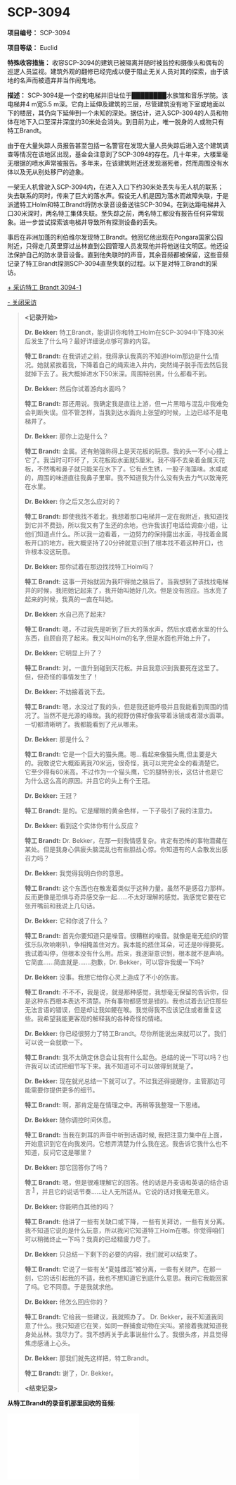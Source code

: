 # SCP-3094
                        


**项目编号：** SCP-3094

**项目等级：** Euclid

**特殊收容措施：** 收容SCP-3094的建筑已被隔离并随时被监控和摄像头和偶有的巡逻人员监视。建筑外观的翻修已经完成以便于阻止无关人员对其的探索，由于该地的名声而被遗弃并当作闹鬼地。

**描述：** SCP-3094是一个空的电梯井旧址位于████████水族馆和音乐学院。该电梯井4 m宽5.5 m深。它向上延伸及建筑的三层，尽管建筑没有地下室或地面以下的楼层，其仍向下延伸到一个未知的深处。据估计，进入SCP-3094的人员和物体在地下入口至深井深度约30米处会消失。到目前为止，唯一脱身的人或物只有特工Brandt。

由于在大量失踪人员报告甚至包括一名警官在发现大量人员失踪后进入这个建筑调查等情况在该地区出现，基金会注意到了SCP-3094的存在。几十年来，大楼里毫无根据的喷水声常被报告。多年来，在该建筑附近还发现溺死者，然而周围没有水体以及无从别处移尸的迹象。

一架无人机曾驶入SCP-3094内，在进入入口下约30米处丢失与无人机的联系；失去联系的同时，传来了巨大的落水声。假设无人机是因为落水而故障失联，于是派遣特工Holm和特工Brandt将防水录音设备送往SCP-3094。在到达距电梯井入口30米深时，两名特工集体失联。至失踪之前，两名特工都没有报告任何异常现象。进一步尝试探索该电梯井导致所有探测设备的丢失。

事后在非洲加蓬的利伯维尔发现特工Brandt。他回忆他出现在Pongara国家公园附近，只得走几英里穿过丛林直到公园管理人员发现他并将他送往文明区。他还设法保护自己的防水录音设备。直到他失联时的声音，其余音频都被保留，这些音频记录了特工Brandt探测SCP-3094直至失联的过程。以下是对特工Brandt的采访。


<a shape='rect' class='collapsible-block-link' href='javascript:;'>+&#160;&#37319;&#35775;&#29305;&#24037;&#160;Brandt&#160;3094-1</a>

<a shape='rect' class='collapsible-block-link' href='javascript:;'>-&#160;&#20851;&#38381;&#37319;&#35775;</a>


> **<记录开始>** 
> 
> **Dr. Bekker:**  特工Brandt，能讲讲你和特工Holm在SCP-3094中下降30米后发生了什么吗？最好详细说点够可靠的内容。
> 
> **特工 Brandt:**  在我讲述之前，我得承认我真的不知道Holm那边是什么情况。她就紧挨着我，下降着自己的绳索进入井内，突然绳子脱手而去然后我就掉下去了。我大概掉进水下50米深。周围特别黑，什么都看不到。
> 
> **Dr. Bekker:**  然后你试着游向水面吗？
> 
> **特工 Brandt:**  那还用说。我确定我是直往上游，但一片黑暗与混乱中我难免会判断失误。但不管怎样，当我到达水面向上张望的时候，上边已经不是电梯井了。
> 
> **Dr. Bekker:**  那你上边是什么？
> 
> **特工 Brandt:**  金属。还有勉强称得上是天花板的玩意。我的头一不小心撞上它了。我当时可吓坏了，天花板距水面就5厘米。我不得不去亲着金属天花板，不然嘴和鼻子就只能呆在水下了。它有点生锈，一股子海藻味。水咸咸的，周围的味道直往我鼻子里窜。我不知道我为什么没有失去力气以致淹死在水里。
> 
> **Dr. Bekker:**  你之后又怎么应对的？
> 
> **特工 Brandt:**  即使我找不着北，我想着那口电梯井一定在我附近，我知道找到它并不费劲，所以我又有了生还的余地，也许我该打电话给调查小组，让他们知道点什么。所以我一边看着，一边努力的保持露出水面，寻找着金属板开口的地方。我大概坚持了20分钟就意识到了根本找不着这种开口，也许根本没这玩意。
> 
> **Dr. Bekker:**  那你试着在那边找找特工Holm吗？
> 
> **特工 Brandt:**  这事一开始就因为我吓得抛之脑后了。当我想到了该找找电梯井的时候，我把她记起来了，我开始叫她好几次。但是没有回应。当水亮了起来的时候，我真的一直在叫她。
> 
> **Dr. Bekker:**  水自己亮了起来?
> 
> **特工 Brandt:**  嗯，不过我先是听到了巨大的落水声。然后水或者水里的什么东西，自顾自亮了起来。我又叫Holm的名字,但是水面也开始上升了。
> 
> **Dr. Bekker:**  它明显上升了？
> 
> **特工 Brandt:**  对。一直升到碰到天花板。并且我意识到我要死在这里了。但，但奇怪的事情发生了！
> 
> **Dr. Bekker:**  不妨接着说下去。
> 
> **特工 Brandt:**  嗯，水没过了我的头，但是我还能呼吸并且我能看到周围的情况了。当然不是光源的缘故。我的视野仿佛好像我带着泳镜或者潜水面罩。一切都清晰明了。我都能看到了光从哪来。
> 
> **Dr. Bekker:**  那是什么？
> 
> **特工 Brandt:**  它是一个巨大的猫头鹰。嗯…看起来像猫头鹰,但主要是大的。我敢说它大概距离我70米远，很奇怪，我可以完完全全的看清楚它。它至少得有60米高。不过作为一个猫头鹰，它的腿特别长，这估计也是它为什么这么高的原因。并且它的头上有个王冠。
> 
> **Dr. Bekker:**  王冠？
> 
> **特工 Brandt:**  是的。它是耀眼的黄金色样，一下子吸引了我的注意力。
> 
> **Dr. Bekker:**  看到这个实体你有什么反应？
> 
> **特工 Brandt:**  Dr. Bekker，在那一刻我情感复杂。肯定有恐怖的事物潜藏在某处。但是我身心俱疲头脑混乱也有些胆战心惊。你知道有的人会散发出感召力吗？
> 
> **Dr. Bekker:**  我觉得我明白你的意思。
> 
> **特工 Brandt:**  这个东西也在散发着类似于这种力量。虽然不是感召力那样。反而更像是恐惧与奇异感交杂一起……不太好理解的感觉。我感觉它要在它张开嘴前和我说上几句话。
> 
> **Dr. Bekker:**  它和你说了什么？
> 
> **特工 Brandt:**  首先你要知道只是噪音。很糟糕的噪音。就像是毫无组织的管弦乐队吹响喇叭，争相掩盖住对方。我本能的捂住耳朵，可还是吵得要死。 我试着叫停，但根本没有什么用。后来，我逐渐意识到，根本就不是声响。它简直……简直就是…….抱歉，Dr. Bekker，可以容许我缓一下吗?
> 
> **Dr. Bekker:**  没事。我想它给你心灵上造成了不小的伤害。
> 
> **特工 Brandt:**  不不不，我是说，就是那种感觉，我想毫无保留的告诉你，但是这种东西根本表达不清楚。所有事物都感觉是错的。我也试着去记住那些无法言语的错误，但是却让我如鲠在喉。我觉得我不应该记住或者重复这些。我希望我能更客观的解释我的各种奇怪的情绪。
> 
> **Dr. Bekker:**  你已经很努力了特工Brandt。尽你所能说出来就可以了。我们可以说一会就歇一下。
> 
> **特工 Brandt:**  我不太确定休息会让我有什么起色。总结的说一下可以吗？也许我可以试试把细节写下来。我不知道可不可以做得到就是了。
> 
> **Dr. Bekker:**  现在就光总结一下就可以了。不过我还得提醒你，主管那边可能需要你提供更多的细节。
> 
> **特工 Brandt:**  啊，那肯定是在情理之中。再稍等我整理一下思绪。
> 
> **Dr. Bekker:**  随你调控时间休息。
> 
> **特工 Brandt:**  当我在刺耳的声音中听到话语时候, 我把注意力集中在上面，开始意识到它在向我发问。它想弄清楚为什么我在这。我告诉它我什么也不知道，反问它这是哪里？
> 
> **Dr. Bekker:**  那它回答你了吗？
> 
> **特工 Brandt:**  嗯，但是很难理解它的回答。他的话是丹麦语和英语的结合语言<sup class='footnoteref'>
 <a shape='rect' class='footnoteref' id='footnoteref-1' href='javascript:;' onclick='WIKIDOT.page.utils.scrollToReference(&apos;footnote-1&apos;)'>1</a>
</sup>，并且它的说话节奏……让人无所适从。它说的话对我毫无意义。
> 
> **Dr. Bekker:**  你能明白其他的吗？
> 
> **特工 Brandt:**  他讲了一些有关缺口或下降，一些有关拜访，一些有关分离。我不知道它说的是什么玩意，所以我问它知道特工Holm在哪。你觉得咱们可以稍微终止一下吗？我真的已经精疲力尽了。
> 
> **Dr. Bekker:**  只总结一下剩下的必要的内容，我们就可以结束了。
> 
> **特工 Brandt:**  它说了一些有关“夏娃雌蕊”被分离，一些有关财产。在那一刻，它的话引起我的不适，我也不想知道它到底什么意思。我问它我能回家了吗。它不同意。于是我就求他。
> 
> **Dr. Bekker:**  他怎么回应你的？
> 
> **特工 Brandt:**  它给我一些建议，我就照办了。 Dr. Bekker，我不知道我同意了什么。我只知道它在笑，如同一群捕食动物在尖叫。紧接着我就知道我身处丛林。我尽力了。我不想再关于此事说些什么了。我很头疼，并且觉得焦虑感涌上心头。
> 
> **Dr. Bekker:**  那我们就先这样把，特工Brandt。
> 
> **特工 Brandt:**  谢了，Dr. Bekker。
> 
> **<结束记录>** 
> 




**从特工Brandt的录音机那里回收的音频:** 

<iframe frameborder='0' scrolling='auto' class='html-block-iframe' src='/scp-3094/html/c19781323e03efa30697716535e6b2dc3d87b332-182533026413885788' allowtransparency='true' />

上述音频文件的音频记录是由基金会的声音和语言方面专家在特工Brandt帮助下编写的。即使特工Brandt输入下，混合使用的语言使得抄写日志变得困难。 脚注已经包含在不清楚的单词中。


<a shape='rect' class='collapsible-block-link' href='javascript:;'>+&#160;&#38899;&#39057;&#35760;&#24405;3094</a>

<a shape='rect' class='collapsible-block-link' href='javascript:;'>&#8212;&#8212;&#20851;&#38381;&#35760;&#24405;</a>


> *可以听到低沉的声音，但无法辨别。* 
> 
> **未知声音:**  我拜访凝视<sup class='footnoteref'>
 <a shape='rect' class='footnoteref' id='footnoteref-2' href='javascript:;' onclick='WIKIDOT.page.utils.scrollToReference(&apos;footnote-2&apos;)'>2</a>
</sup> 之王. 这是他的地。这是他的水。我拜访愚者之水。
> 
> *低沉的声音* 
> 
> **未知声音:**  我可以将你分离。说着，说着我与你分离。
> 
> *低沉的声音* 
> 
> **未知声音:**  我不知道。夏娃雌蕊分离。盯着分离的夏娃雌蕊。女人盯着财产。盯着吞噬殆尽所有财产。我仅仅是来拜访。
> 
> *低沉的声音* 
> 
> **未知声音:**  不。无家可归。我能送往我的领域。 问我。 问我是否合适。
> 
> *低沉的声音* 
> 
> **未知声音:**  这不是我的真实。这不是我的地方。 问我是否愿意。我的领域送出你。你必须先做出承诺。问问是否合适。你的财产和我的财产，亚当的雄蕊。亚当的雄蕊明白吗?
> 
> *低沉的声音* 
> 
> **未知声音:**  财产！财产！飞吧，亚当的雄蕊。飞向我的领域。你偷了我们<sup class='footnoteref'>
 <a shape='rect' class='footnoteref' id='footnoteref-3' href='javascript:;' onclick='WIKIDOT.page.utils.scrollToReference(&apos;footnote-3&apos;)'>3</a>
</sup>的财产。一直偷我们的财产。为了一切。
> 
> *可以听到大声尖叫的声音，但很快被打断了。现在可以听到鸟和昆虫的声音。* 
> 
> *可以听到特工Brandt的抽泣。* 
> 




**附录-1:**  特工Brandt目前在24站点的精神科医生的监护下，在他接受Dr. Bekker的采访后接连几天处于精神崩溃状态。据信，当特工Brandt发现乌鸦头的标记或烧伤痕在他肩膀上他就会陷入崩溃。进一步采访特工Brandt在这时被限制。



脚注
<a shape='rect' href='javascript:;' onclick='WIKIDOT.page.utils.scrollToReference(&apos;footnoteref-1&apos;)'>1</a>. 这两种语言特工Brandt都很擅长。
<a shape='rect' href='javascript:;' onclick='WIKIDOT.page.utils.scrollToReference(&apos;footnoteref-2&apos;)'>2</a>. 可能“Gap”或“Gahp”的发音让它不确定这是丹麦语还是英语单词，或者其他完全不同的单词。
<a shape='rect' href='javascript:;' onclick='WIKIDOT.page.utils.scrollToReference(&apos;footnoteref-3&apos;)'>3</a>. 不清楚这个词是一个还是两个。特工Brandt相信它只是一个。


                    